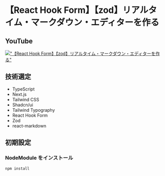 # 【React Hook Form】【zod】リアルタイム・マークダウン・エディターを作る

## YouTube

[!["【React Hook Form】【zod】リアルタイム・マークダウン・エディターを作る"](https://i.ytimg.com/vi/5hAg40Y_VgE/maxresdefault.jpg)](https://youtu.be/5hAg40Y_VgE)

## 技術選定

- TypeScript
- Next.js
- Tailwind CSS
- Shadcn/ui
- Tailwind Typography
- React Hook Form
- Zod
- react-markdown

## 初期設定

### NodeModule をインストール

```bash
npm install
```
